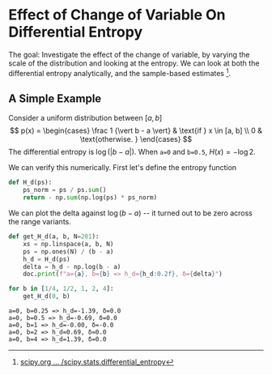 
# Effect of Change of Variable On Differential Entropy

The goal: Investigate the effect of the change of variable, by varying the 
scale of the distribution and looking at the entropy. We can look at both
the differential entropy analytically, and the sample-based estimates [^1].

[^1]: [scipy.org ... /scipy.stats.differential_entropy](https://docs.scipy.org/doc/scipy/reference/generated/scipy.stats.differential_entropy.html)

## A Simple Example

Consider a uniform distribution between $[a, b]$
$$
p(x) = \begin{cases}
    \frac 1 {\vert b - a \vert} & \text{if } x \in [a, b] \\
    0 & \text{otherwise. }
\end{cases}
$$
The differential entropy is $\log \left(\vert b - a \vert\right)$. When 
`a=0` and `b=0.5`, $H(x) = - \log 2$. 

We can verify this numerically. First let's define the entropy function

```python
def H_d(ps):
    ps_norm = ps / ps.sum()
    return - np.sum(np.log(ps) * ps_norm)
```

We can plot the delta against $\log(b - a)$ -- it turned out to be zero
across the range variants.

```python
def get_H_d(a, b, N=201):
    xs = np.linspace(a, b, N)
    ps = np.ones(N) / (b - a)
    h_d = H_d(ps)
    delta = h_d - np.log(b - a)
    doc.print(f"a={a}, b={b} => h_d={h_d:0.2f}, δ={delta}")

for b in [1/4, 1/2, 1, 2, 4]:
    get_H_d(0, b)
```

```
a=0, b=0.25 => h_d=-1.39, δ=0.0
a=0, b=0.5 => h_d=-0.69, δ=0.0
a=0, b=1 => h_d=-0.00, δ=-0.0
a=0, b=2 => h_d=0.69, δ=0.0
a=0, b=4 => h_d=1.39, δ=0.0
```
